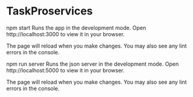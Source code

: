 # TaskProservices
npm start
Runs the app in the development mode.
Open http://localhost:3000 to view it in your browser.

The page will reload when you make changes.
You may also see any lint errors in the console.

npm run server
Runs the json server in the development mode.
Open http://localhost:5000 to view it in your browser.

The page will reload when you make changes.
You may also see any lint errors in the console.

